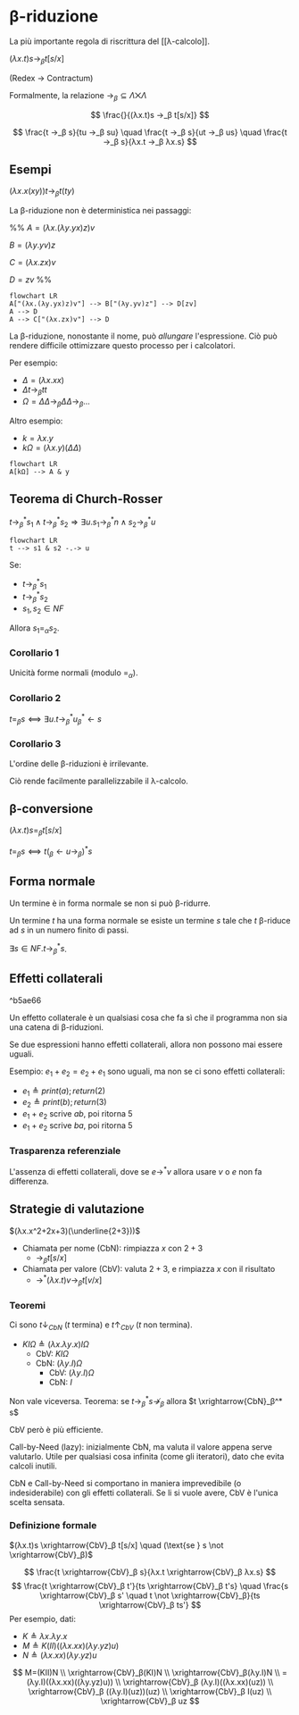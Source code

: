 # β-riduzione

La più importante regola di riscrittura del [[λ-calcolo]].

$(λx.t)s →_β t[s/x]$

(Redex → Contractum)

Formalmente, la relazione $→_β ⊆ Λ ⨉ Λ$

$$
\frac{}{(λx.t)s →_β t[s/x]}
$$

$$
\frac{t →_β s}{tu →_β su} \quad \frac{t →_β s}{ut →_β us} \quad
\frac{t →_β s}{λx.t →_β λx.s}
$$

## Esempi

$(λx.x(xy))t →_β t(ty)$

La β-riduzione non è deterministica nei passaggi:

%%
$A=(λx.(λy.yx)z)v$

$B=(λy.yv)z$

$C=(λx.zx)v$

$D=zv$
%%

```mermaid
flowchart LR
A["(λx.(λy.yx)z)v"] --> B["(λy.yv)z"] --> D[zv]
A --> D
A --> C["(λx.zx)v"] --> D
```

La β-riduzione, nonostante il nome, può *allungare* l'espressione. Ciò può rendere difficile ottimizzare questo processo per i calcolatori.

Per esempio:

- $Δ = (λx.xx)$
- $Δ t →_β tt$
- $Ω = Δ Δ →_β Δ Δ →_β …$

Altro esempio:

- $k = λx.y$
- $kΩ = (λx.y)(Δ Δ)$

```mermaid
flowchart LR
A[kΩ] --> A & y
```

## Teorema di Church-Rosser

$t →_β^* s_1 ∧ t →_β^* s_2 ⇒ ∃ u. s_1 →_β^* n ∧ s_2 →_β^* u$

```mermaid
flowchart LR
t --> s1 & s2 -.-> u
```

Se:
- $t →_β^* s_1$
- $t →_β^* s_2$
- $s_1,s_2 ∈ NF$

Allora $s_1=_α s_2$.

### Corollario 1

Unicità forme normali (modulo $=_α$).

### Corollario 2

$t =_β s ⟺ ∃ u.t →_β^* u _β^*← s$

### Corollario 3

L'ordine delle β-riduzioni è irrilevante.

Ciò rende facilmente parallelizzabile il λ-calcolo.

## β-conversione

$(λx.t)s=_β t[s/x]$

$t=_β s ⟺ t (_β ← u →_β)^* s$

## Forma normale

Un termine è in forma normale se non si può β-ridurre.

Un termine $t$ ha una forma normale se esiste un termine $s$ tale che $t$ β-riduce ad $s$ in un numero finito di passi.

$∃ s ∈ NF.t \longrightarrow^*_β s$.

## Effetti collaterali

^b5ae66

Un effetto collaterale è un qualsiasi cosa che fa sì che il programma non sia una catena di β-riduzioni.

Se due espressioni hanno effetti collaterali, allora non possono mai essere uguali.

Esempio: $e_1+e_2=e_2+e_1$ sono uguali, ma non se ci sono effetti collaterali:
- $e_1≜print(a);return(2)$
- $e_2≜print(b);return(3)$
- $e_1+e_2$ scrive $ab$, poi ritorna $5$
- $e_1+e_2$ scrive $ba$, poi ritorna $5$

### Trasparenza referenziale

L'assenza di effetti collaterali, dove se $e →^* v$ allora usare $v$ o $e$ non fa differenza.

## Strategie di valutazione

$(λx.x^2+2x+3)(\underline{2+3}))$

- Chiamata per nome (CbN): rimpiazza $x$ con $2+3$
	- $→_β t[s/x]$
- Chiamata per valore (CbV): valuta $2+3$, e rimpiazza $x$ con il risultato
	- $→^*(λx.t)v →_β t[v/x]$

### Teoremi

Ci sono $t↓_{CbN}$ ($t$ termina) e $t↑_{CbV}$ ($t$ non termina).
- $KIΩ ≜ (λx.λy.x)IΩ$
	- CbV: $KIΩ$
	- CbN: $(λy.I)Ω$
		- CbV: $(λy.I)Ω$
		- CbN: $I$

Non vale viceversa. Teorema: se $t→_β^* s \not →_β$ allora $t \xrightarrow{CbN}_β^* s$

CbV però è più efficiente.

Call-by-Need (lazy): inizialmente CbN, ma valuta il valore appena serve valutarlo. Utile per qualsiasi cosa infinita (come gli iteratori), dato che evita calcoli inutili.

CbN e Call-by-Need si comportano in maniera imprevedibile (o indesiderabile) con gli effetti collaterali. Se li si vuole avere, CbV è l'unica scelta sensata.

### Definizione formale

$(λx.t)s \xrightarrow{CbV}_β t[s/x] \quad (\text{se } s \not \xrightarrow{CbV}_β)$

$$
\frac{t \xrightarrow{CbV}_β s}{λx.t \xrightarrow{CbV}_β λx.s}
$$
$$
\frac{t \xrightarrow{CbV}_β t'}{ts \xrightarrow{CbV}_β t's} \quad
\frac{s \xrightarrow{CbV}_β s' \quad t \not \xrightarrow{CbV}_β}{ts \xrightarrow{CbV}_β ts'}
$$
Per esempio, dati:
- $K ≜ λx.λy.x$
- $M ≜ K(II)((λx.xx)(λy.yz)u)$
- $N ≜ (λx.xx)(λy.yz)u$

$$
M=(KII)N \\
\xrightarrow{CbV}_β(KI)N \\
\xrightarrow{CbV}_β(λy.I)N \\
=(λy.I)((λx.xx)((λy.yz)u)) \\
\xrightarrow{CbV}_β (λy.I)((λx.xx)(uz)) \\
\xrightarrow{CbV}_β ((λy.I)(uz))(uz) \\
\xrightarrow{CbV}_β I(uz) \\
\xrightarrow{CbV}_β uz
$$
